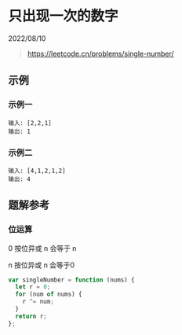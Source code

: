 # 只出现一次的数字

2022/08/10

> <https://leetcode.cn/problems/single-number/>

## 示例

### 示例一

```text
输入: [2,2,1]
输出: 1
```

### 示例二

```text
输入: [4,1,2,1,2]
输出: 4
```

## 题解参考

### 位运算

0 按位异或 n 会等于 n

n 按位异或 n 会等于0

```javascript
var singleNumber = function (nums) {
  let r = 0;
  for (num of nums) {
    r ^= num;
  }
  return r;
};
```
